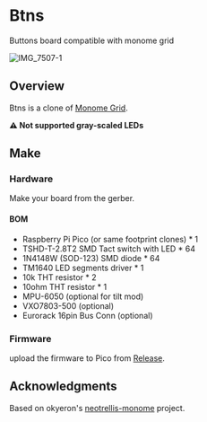 # Btns
Buttons board compatible with monome grid

![IMG_7507-1](https://github.com/user-attachments/assets/b30c0268-ae4c-49fb-9283-8914aa79c777)


## Overview
Btns is a clone of [Monome Grid]([url](https://monome.org)).

**⚠️ Not supported gray-scaled LEDs**

## Make
### Hardware
Make your board from the gerber.

#### BOM
+ Raspberry Pi Pico (or same footprint clones) * 1
+ TSHD-T-2.8T2 SMD Tact switch with LED * 64
+ 1N4148W (SOD-123) SMD diode * 64
+ TM1640 LED segments driver * 1
+ 10k THT resistor * 2
+ 10ohm THT resistor * 1
+ MPU-6050 (optional for tilt mod)
+ VXO7803-500 (optional)
+ Eurorack 16pin Bus Conn (optional)

### Firmware
upload the firmware to Pico from [Release]([url](https://github.com/hugelton/Btns/releases/tag/0.3)). 

## Acknowledgments
Based on okyeron's [neotrellis-monome](https://github.com/okyeron/neotrellis-monome/) project.
